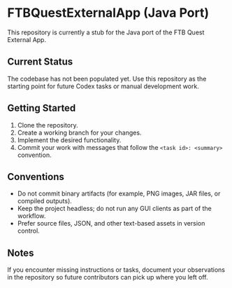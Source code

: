 # FTBQuestExternalApp (Java Port)

This repository is currently a stub for the Java port of the FTB Quest External App.

## Current Status

The codebase has not been populated yet. Use this repository as the starting point for
future Codex tasks or manual development work.

## Getting Started

1. Clone the repository.
2. Create a working branch for your changes.
3. Implement the desired functionality.
4. Commit your work with messages that follow the `<task id>: <summary>` convention.

## Conventions

- Do not commit binary artifacts (for example, PNG images, JAR files, or compiled
  outputs).
- Keep the project headless; do not run any GUI clients as part of the workflow.
- Prefer source files, JSON, and other text-based assets in version control.

## Notes

If you encounter missing instructions or tasks, document your observations in the
repository so future contributors can pick up where you left off.
